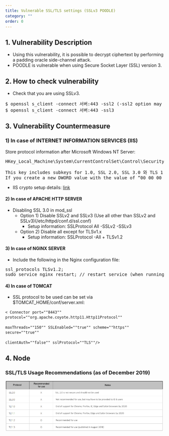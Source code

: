 ```yaml
---
title: Vulnerable SSL/TLS settings (SSLv3 POODLE)
category: ""
order: 0
---
```


## 1. Vulnerability Description
* Using this vulnerability, it is possible to decrypt ciphertext by performing a padding oracle side-channel attack.
* POODLE is vulnerable when using Secure Socket Layer (SSL) version 3.

## 2. How to check vulnerability
* Check that you are using SSLv3.

<pre>
$ openssl s_client -connect 서버:443 -ssl2 (-ssl2 option may not be supported) 
$ openssl s_client -connect 서버:443 -ssl3
</pre>

## 3. Vulnerability Countermeasure
### 1) In case of INTERNET INFORMATION SERVICES (IIS)
Store protocol information after Microsoft Windows NT Server:

<pre>
HKey_Local_Machine\System\CurrentControlSet\Control\SecurityProviders\SCHANNEL\Protocols registry key. <br>
This key includes subkeys for 1.0, SSL 2.0, SSL 3.0 와 TLS 1.0. 
If you create a new DWORD value with the value of “00 00 00 00” in the server subkey to block the protocol, all these protocols can be disabled.
</pre>

* IIS crypto setup details: [link](https://support2.microsoft.com/ko-kr/help/187498/how-to-disable-pct-1-0-ssl-2-0-ssl-3-0-or-tls-1-0-in-internet-informat)

#### 2) In case of APACHE HTTP SERVER
* Disabling SSL 3.0 in mod_ssl
   * Option 1) Disable SSLv2 and SSLv3 (Use all other than SSLv2 and SSLv3)(/etc/httpd/conf.d/ssl.conf)
      * Setup information: SSLProtocol All -SSLv2 -SSLv3
   * Option 2) Disable all except for TLSv1.x
      * Setup information: SSLProtocol -All + TLSv1.2

#### 3) In case of NGINX SERVER
* Include the following in the Nginx configuration file:

<pre>
ssl_protocols TLSv1.2; 
sudo service nginx restart; // restart service (when running in Linux) 
</pre>

#### 4) In case of TOMCAT 
* SSL protocol to be used can be set via $TOMCAT_HOME/conf/server.xml:

```
< Connector port=""8443"" protocol=""org.apache.coyote.http11.Http11Protocol"" 

maxThreads=""150"" SSLEnabled=""true"" scheme=""https"" secure=""true"" 

clientAuth=""false"" sslProtocol=""TLS""/> 
```

## 4. Node
### SSL/TLS Usage Recommendations (as of December 2019)

![image](../images/POODLE/1_eng.png)
